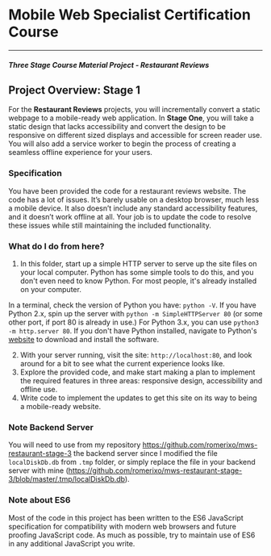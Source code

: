 # Mobile Web Specialist Certification Course
---
#### _Three Stage Course Material Project - Restaurant Reviews_

## Project Overview: Stage 1

For the **Restaurant Reviews** projects, you will incrementally convert a static webpage to a mobile-ready web application. In **Stage One**, you will take a static design that lacks accessibility and convert the design to be responsive on different sized displays and accessible for screen reader use. You will also add a service worker to begin the process of creating a seamless offline experience for your users.

### Specification

You have been provided the code for a restaurant reviews website. The code has a lot of issues. It’s barely usable on a desktop browser, much less a mobile device. It also doesn’t include any standard accessibility features, and it doesn’t work offline at all. Your job is to update the code to resolve these issues while still maintaining the included functionality. 

### What do I do from here?

1. In this folder, start up a simple HTTP server to serve up the site files on your local computer. Python has some simple tools to do this, and you don't even need to know Python. For most people, it's already installed on your computer. 

In a terminal, check the version of Python you have: `python -V`. If you have Python 2.x, spin up the server with `python -m SimpleHTTPServer 80` (or some other port, if port 80 is already in use.) For Python 3.x, you can use `python3 -m http.server 80`. If you don't have Python installed, navigate to Python's [website](https://www.python.org/) to download and install the software.

2. With your server running, visit the site: `http://localhost:80`, and look around for a bit to see what the current experience looks like.
3. Explore the provided code, and make start making a plan to implement the required features in three areas: responsive design, accessibility and offline use.
4. Write code to implement the updates to get this site on its way to being a mobile-ready website.

### Note Backend Server
You will need to use from my repository <https://github.com/romerixo/mws-restaurant-stage-3> the backend server since I modified the file `localDiskDb.db` from `.tmp` folder, or simply replace the file in your backend server with mine (<https://github.com/romerixo/mws-restaurant-stage-3/blob/master/.tmp/localDiskDb.db>).

### Note about ES6

Most of the code in this project has been written to the ES6 JavaScript specification for compatibility with modern web browsers and future proofing JavaScript code. As much as possible, try to maintain use of ES6 in any additional JavaScript you write. 



